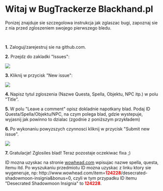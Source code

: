 <html>
<b><h1>Witaj w BugTrackerze Blackhand.pl</h1></b>
<p>Ponizej znajduje sie szczegolowa instrukcja jak zglaszac bugi, zapoznaj sie z nia przed zgloszeniem swojego pierwszego bledu.</p>
<br>
<p><b>1.</b> Zaloguj/zarejestruj sie na github.com.</p>
<p><b>2.</b> Przejdz do zakladki "Issues": </p>
<img src="http://blackhand.pl/images/img_tutorial/1.png">
<p><b>3. </b> Kliknij w przycisk "New issue":</p>
<img src="http://blackhand.pl/images/img_tutorial/2.png">
<p><b>4. </b> Napisz tytul zgloszenia (Nazwe Questa, Spella, Objektu, NPC itp.) w polu "Title".</p>
<p><b>5. </b> W polu "Leave a comment" opisz dokladnie napotkany blad. Podaj ID Questa/Spella/Objektu/NPC, na czym polega blad, gdzie wystepuje, wyjasnij jak powinno to dzialac (zgodnie z poniższym przykładem) </p>
<p><b>6. </b> Po wykonaniu powyzszych czynnosci kliknij w przycisk "Submit new issue".</p>
<img src="http://blackhand.pl/images/img_tutorial/4.png">
<p><b>7. </b> Gratulacje! Zglosiles blad! Teraz pozostaje oczekiwac fixa ;) </p>


<p>ID mozna uzyskac na stronie <a target="_blank" href="http://wowhead.com">wowhead.com</a> wpisujac nazwe spella, questa, itemu itd. Po wyszukaniu przedmiotu ID mozna uzyskac z linku ktory sie wygeneruje, np: http://www.wowhead.com/item=<font color=red><b>124228</b></font>/desecrated-shadowmoon-insignia&bonus=0, czyli w tym przypadku ID itemu "Desecrated Shadowmoon Insignia" to <font color=red><b>124228</b></font>.</p>
